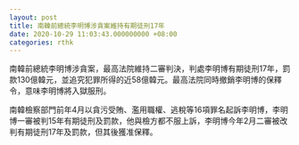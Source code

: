 ```yaml
---
layout: post
title: 南韓前總統李明博涉貪案維持有期徒刑17年
date: 2020-10-29 11:03:43.000000000 +08:00
categories: rthk
---
```


南韓前總統李明博涉貪案，最高法院維持二審判決，判處李明博有期徒刑17年，罰款130億韓元，並追究犯罪所得的近58億韓元。最高法院同時撤銷李明博的保釋令，意味李明博將入獄服刑。

南韓檢察部門前年4月以貪污受賄、濫用職權、逃稅等16項罪名起訴李明博，李明博一審被判15年有期徒刑及罰款，他與檢方都不服上訴，李明博今年2月二審被改判有期徒刑17年及罰款，但其後獲准保釋。
